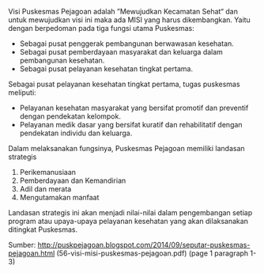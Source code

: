 Visi Puskesmas Pejagoan adalah ”Mewujudkan Kecamatan Sehat“ dan untuk mewujudkan visi ini maka ada MISI yang harus dikembangkan. Yaitu dengan berpedoman pada tiga fungsi utama Puskesmas:

- Sebagai pusat penggerak pembangunan berwawasan kesehatan.
- Sebagai pusat pemberdayaan masyarakat dan keluarga dalam pembangunan kesehatan.
- Sebagai pusat pelayanan kesehatan tingkat pertama.


Sebagai pusat pelayanan kesehatan tingkat pertama, tugas puskesmas meliputi:

- Pelayanan kesehatan masyarakat yang bersifat promotif dan preventif dengan pendekatan kelompok.
- Pelayanan medik dasar yang bersifat kuratif dan rehabilitatif dengan pendekatan individu dan keluarga.

Dalam melaksanakan fungsinya, Puskesmas Pejagoan memiliki landasan strategis

1. Perikemanusiaan
2. Pemberdayaan dan Kemandirian
3. Adil dan merata
4. Mengutamakan manfaat

Landasan strategis ini  akan menjadi nilai-nilai dalam  pengembangan setiap program atau upaya-upaya pelayanan kesehatan yang akan dilaksanakan ditingkat Puskesmas. 

Sumber: http://puskpejagoan.blogspot.com/2014/09/seputar-puskesmas-pejagoan.html
        (56-visi-misi-puskesmas-pejagoan.pdf)
        (page 1 paragraph 1-3)